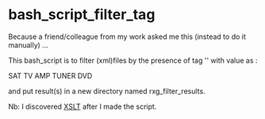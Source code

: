 # bash_script_filter_tag

Because a friend/colleague from my work asked me this (instead to do it manually) ... 

This bash_script is to filter (xml)files by the presence of tag '<DeviceType>' with value as :

<DeviceType>SAT</DeviceType>
<DeviceType>TV</DeviceType>
<DeviceType>AMP</DeviceType>
<DeviceType>TUNER</DeviceType>
<DeviceType>DVD</DeviceType>

and put result(s) in a new directory named rxg_filter_results.

Nb: I discovered <a href="https://en.wikipedia.org/wiki/XSLT">XSLT</a> after I made the script.
